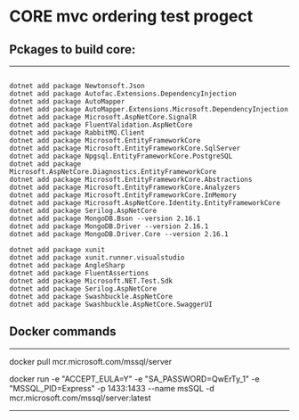 # CORE mvc ordering test progect

## Pckages to build core:
-------------------------------------------------------

```
  
dotnet add package Newtonsoft.Json 
dotnet add package Autofac.Extensions.DependencyInjection
dotnet add package AutoMapper 
dotnet add package AutoMapper.Extensions.Microsoft.DependencyInjection 
dotnet add package Microsoft.AspNetCore.SignalR
dotnet add package FluentValidation.AspNetCore
dotnet add package RabbitMQ.Client
dotnet add package Microsoft.EntityFrameworkCore
dotnet add package Microsoft.EntityFrameworkCore.SqlServer
dotnet add package Npgsql.EntityFrameworkCore.PostgreSQL 
dotnet add package Microsoft.AspNetCore.Diagnostics.EntityFrameworkCore 
dotnet add package Microsoft.EntityFrameworkCore.Abstractions 
dotnet add package Microsoft.EntityFrameworkCore.Analyzers 
dotnet add package Microsoft.EntityFrameworkCore.InMemory 
dotnet add package Microsoft.AspNetCore.Identity.EntityFrameworkCore 
dotnet add package Serilog.AspNetCore
dotnet add package MongoDB.Bson --version 2.16.1
dotnet add package MongoDB.Driver --version 2.16.1
dotnet add package MongoDB.Driver.Core --version 2.16.1

dotnet add package xunit 
dotnet add package xunit.runner.visualstudio
dotnet add package AngleSharp 
dotnet add package FluentAssertions
dotnet add package Microsoft.NET.Test.Sdk
dotnet add package Serilog.AspNetCore
dotnet add package Swashbuckle.AspNetCore
dotnet add package Swashbuckle.AspNetCore.SwaggerUI

```

## Docker commands
-------------------------------------------------------

docker pull mcr.microsoft.com/mssql/server

docker run -e "ACCEPT_EULA=Y" -e "SA_PASSWORD=QwErTy_1" -e "MSSQL_PID=Express" -p 1433:1433 --name msSQL -d
mcr.microsoft.com/mssql/server:latest

-------------------------------------------------------
